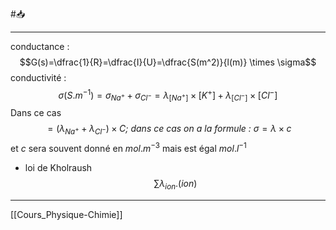 #📥 
___
conductance : $$G(s)=\dfrac{1}{R}=\dfrac{I}{U}=\dfrac{S(m^2)}{l(m)} \times \sigma$$
conductivité : $$\sigma(S.m^{-1})=\sigma_{Na^+} + \sigma_{Cl^-}=\lambda_{[Na^+]} \times [K^+]+\lambda_{[Cl^-]}\times[Cl^-]$$ Dans ce cas $$=(\lambda_{Na^+}+ \lambda_{Cl^-}) \times C \textit{; dans ce cas on a la formule : } \sigma=\lambda\times c$$
et $c$ sera souvent donné en $mol.m^{-3}$ mais est égal $mol.l^{-1}$
- loi de Kholraush$$\sum\lambda_{ion}.(ion)$$

---
[[Cours_Physique-Chimie]]